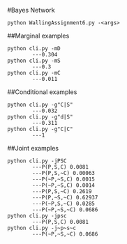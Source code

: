 #Bayes Network
```
python WallingAssignment6.py -<args>
```

##Marginal examples
```
python cli.py -mD 
		---0.304
python cli.py -mS 
		---0.3
python cli.py -mC 
		---0.011
```
##Conditional examples
```
python cli.py -g"C|S" 
		---0.032
python cli.py -g"d|S" 
		---0.311
python cli.py -g"C|C" 
		---1
```
##Joint examples
```
python cli.py -jPSC 
		---P(P,S,C) 0.0081
		---P(P,S,~C) 0.00063
		---P(~P,~S,C) 0.0015
		---P(~P,~S,C) 0.0014
		---P(P,S,~C) 0.2619
		---P(P,~S,~C) 0.62937
		---P(~P,S,~C) 0.0285
		---P(~P,~S,~C) 0.0686
python cli.py -jpsc
		---P(P,S,C) 0.0081
python cli.py -j~p~s~c
		---P(~P,~S,~C) 0.0686
```
